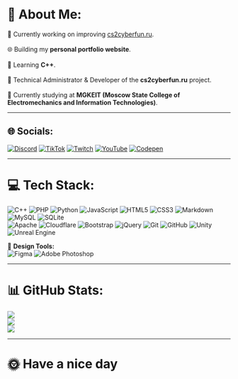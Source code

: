 # 💫 About Me:
🔭 Currently working on improving [cs2cyberfun.ru](https://cs2cyberfun.ru).<br>  
🌐 Building my **personal portfolio website**.<br>  
📘 Learning **C++**.<br>  
🤝 Technical Administrator & Developer of the **cs2cyberfun.ru** project.<br>  
🌱 Currently studying at **MGKEIT (Moscow State College of Electromechanics and Information Technologies)**.  

---

## 🌐 Socials:
[![Discord](https://img.shields.io/badge/Discord-%237289DA.svg?logo=discord&logoColor=white)](https://discord.gg/ZBRVN7Adp8)  [![TikTok](https://img.shields.io/badge/TikTok-%23000000.svg?logo=TikTok&logoColor=white)](https://tiktok.com/@freezyios)  [![Twitch](https://img.shields.io/badge/Twitch-%239146FF.svg?logo=Twitch&logoColor=white)](https://twitch.tv/freezyios)  [![YouTube](https://img.shields.io/badge/YouTube-%23FF0000.svg?logo=YouTube&logoColor=white)](https://youtube.com/@freezyios)  [![Codepen](https://img.shields.io/badge/Codepen-000000?logo=codepen&logoColor=white)](https://codepen.io/freezyios)  

---

# 💻 Tech Stack:
![C++](https://img.shields.io/badge/c++-%2300599C.svg?style=for-the-badge&logo=c%2B%2B&logoColor=white) ![PHP](https://img.shields.io/badge/php-%23777BB4.svg?style=for-the-badge&logo=php&logoColor=white) ![Python](https://img.shields.io/badge/python-3670A0?style=for-the-badge&logo=python&logoColor=ffdd54) ![JavaScript](https://img.shields.io/badge/javascript-%23323330.svg?style=for-the-badge&logo=javascript&logoColor=%23F7DF1E) ![HTML5](https://img.shields.io/badge/html5-%23E34F26.svg?style=for-the-badge&logo=html5&logoColor=white) ![CSS3](https://img.shields.io/badge/css3-%231572B6.svg?style=for-the-badge&logo=css3&logoColor=white) ![Markdown](https://img.shields.io/badge/markdown-%23000000.svg?style=for-the-badge&logo=markdown&logoColor=white) ![MySQL](https://img.shields.io/badge/mysql-4479A1.svg?style=for-the-badge&logo=mysql&logoColor=white) ![SQLite](https://img.shields.io/badge/sqlite-%2307405e.svg?style=for-the-badge&logo=sqlite&logoColor=white) <br>
![Apache](https://img.shields.io/badge/apache-%23D42029.svg?style=for-the-badge&logo=apache&logoColor=white) ![Cloudflare](https://img.shields.io/badge/Cloudflare-F38020?style=for-the-badge&logo=Cloudflare&logoColor=white) ![Bootstrap](https://img.shields.io/badge/bootstrap-%238511FA.svg?style=for-the-badge&logo=bootstrap&logoColor=white) ![jQuery](https://img.shields.io/badge/jquery-%230769AD.svg?style=for-the-badge&logo=jquery&logoColor=white) ![Git](https://img.shields.io/badge/git-%23F05033.svg?style=for-the-badge&logo=git&logoColor=white) ![GitHub](https://img.shields.io/badge/github-%23121011.svg?style=for-the-badge&logo=github&logoColor=white) ![Unity](https://img.shields.io/badge/unity-%23000000.svg?style=for-the-badge&logo=unity&logoColor=white) ![Unreal Engine](https://img.shields.io/badge/unrealengine-%23313131.svg?style=for-the-badge&logo=unrealengine&logoColor=white)  

🎨 **Design Tools:**  
![Figma](https://img.shields.io/badge/figma-%23F24E1E.svg?style=for-the-badge&logo=figma&logoColor=white) ![Adobe Photoshop](https://img.shields.io/badge/adobe%20photoshop-%2331A8FF.svg?style=for-the-badge&logo=adobe%20photoshop&logoColor=white)  

---

# 📊 GitHub Stats:
![](https://github-readme-stats.vercel.app/api?username=FreezyIos&theme=dark&hide_border=true&include_all_commits=false&count_private=false)  
![](https://nirzak-streak-stats.vercel.app/?user=FreezyIos&theme=dark&hide_border=true)  
![](https://github-readme-stats.vercel.app/api/top-langs/?username=FreezyIos&theme=dark&hide_border=true&include_all_commits=false&count_private=false&layout=compact)  

---

# 🌞 Have a nice day


